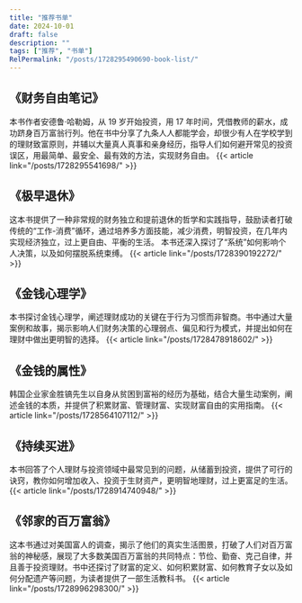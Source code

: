 ```yaml
---
title: "推荐书单"
date: 2024-10-01
draft: false
description: ""
tags: ["推荐", "书单"]
RelPermalink: "/posts/1728295490690-book-list/"
---
```


## 《财务自由笔记》

本书作者安德鲁·哈勒姆，从 19 岁开始投资，用 17 年时间，凭借教师的薪水，成功跻身百万富翁行列。他在书中分享了九条人人都能学会，却很少有人在学校学到的理财致富原则，并辅以大量真人真事和亲身经历，指导人们如何避开常见的投资误区，用最简单、最安全、最有效的方法，实现财务自由。
{{< article link="/posts/1728295541698/" >}}

## 《极早退休》

这本书提供了一种非常规的财务独立和提前退休的哲学和实践指导，鼓励读者打破传统的“工作-消费”循环，通过培养多方面技能，减少消费，明智投资，在几年内实现经济独立，过上更自由、平衡的生活。  本书还深入探讨了“系统”如何影响个人决策，以及如何摆脱系统束缚。
{{< article link="/posts/1728390192272/" >}}

## 《金钱心理学》

本书探讨金钱心理学，阐述理财成功的关键在于行为习惯而非智商。书中通过大量案例和故事，揭示影响人们财务决策的心理弱点、偏见和行为模式，并提出如何在理财中做出更明智的选择。
{{< article link="/posts/1728478918602/" >}}

## 《金钱的属性》

韩国企业家金胜镐先生以自身从贫困到富裕的经历为基础，结合大量生动案例，阐述金钱的本质，并提供了积累财富、管理财富、实现财富自由的实用指南。
{{< article link="/posts/1728564107112/" >}}

## 《持续买进》

本书回答了个人理财与投资领域中最常见到的问题，从储蓄到投资，提供了可行的诀窍，教你如何增加收入、投资于生财资产，更明智地理财，过上更富足的生活。
{{< article link="/posts/1728914740948/" >}}

## 《邻家的百万富翁》

这本书通过对美国富人的调查，揭示了他们的真实生活图景，打破了人们对百万富翁的神秘感，展现了大多数美国百万富翁的共同特点：节俭、勤奋、克己自律，并且善于投资理财。书中还探讨了财富的定义、如何积累财富、如何教育子女以及如何分配遗产等问题，为读者提供了一部生活教科书。
{{< article link="/posts/1728996298300/" >}}